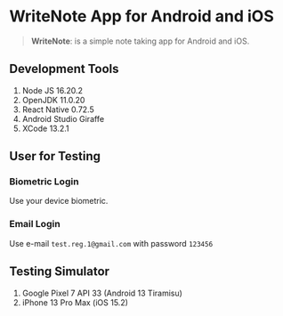 # WriteNote App for Android and iOS

>**WriteNote**: is a simple note taking app for Android and iOS.

## Development Tools
1. Node JS 16.20.2
2. OpenJDK 11.0.20
3. React Native 0.72.5
4. Android Studio Giraffe
5. XCode 13.2.1

## User for Testing
### Biometric Login
Use your device biometric.

### Email Login
Use e-mail `test.reg.1@gmail.com` with password `123456`

## Testing Simulator
1. Google Pixel 7 API 33 (Android 13 Tiramisu)
2. iPhone 13 Pro Max (iOS 15.2)
